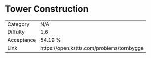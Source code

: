 # Tower Construction

<table>
    <tr>
        <td>Category</td>
        <td>N/A</td>
    </tr>
    <tr>
        <td>Diffulty</td>
        <td>1.6</td>
    </tr>
    <tr>
        <td>Acceptance</td>
        <td>54.19 %</td>
    </tr>
    <tr>
        <td>Link</td>
        <td>https://open.kattis.com/problems/tornbygge</td>
    </tr>
</table>
